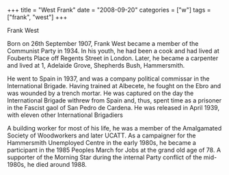 +++
title = "West Frank"
date = "2008-09-20"
categories = ["w"]
tags = ["frank", "west"]
+++

Frank West

Born on 26th September 1907, Frank West became a member of the Communist Party in 1934. In his youth, he had been a cook and had lived at Fouberts Place off Regents Street in London. Later, he became a carpenter and lived at 1, Adelaide Grove, Shepherds Bush, Hammersmith.

He went to Spain in 1937, and was a company political commissar in the International Brigade. Having trained at Albecete, he fought on the Ebro and was wounded by a trench mortar. He was captured on the day the International Brigade withrew from Spain and, thus, spent time as a prisoner in the Fascist gaol of San Pedro de Cardena. He was released in April 1939, with eleven other International Brigadiers

A building worker for most of his life, he was a member of the Amalgamated Society of Woodworkers and later UCATT. As a campaigner for the Hammersmith Unemployed Centre in the early 1980s, he became a participant in the 1985 Peoples March for Jobs at the grand old age of 78. A supporter of the Morning Star during the internal Party conflict of the mid-1980s, he died around 1988.
